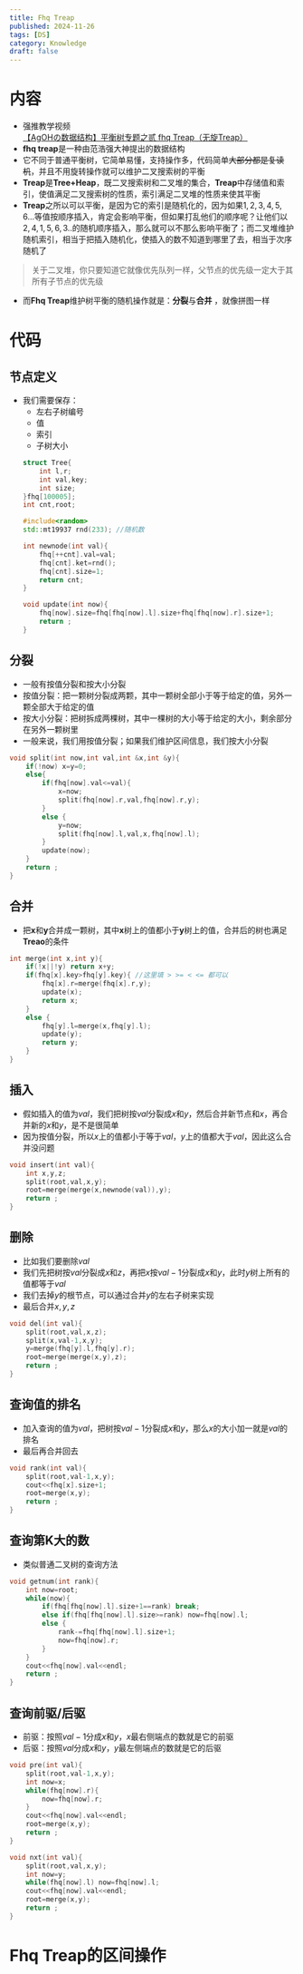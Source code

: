 ```yaml
---
title: Fhq Treap
published: 2024-11-26
tags: [DS]
category: Knowledge
draft: false
---
```


# 内容
- 强推教学视频[【AgOHの数据结构】平衡树专题之贰 fhq Treap（无旋Treap）](https://www.bilibili.com/video/BV1ft411E7JW?spm_id_from=333.788.recommend_more_video.5&vd_source=f0c9904d89ec29a147dec0f6756bca3f)
- **fhq treap**是一种由范浩强大神提出的数据结构
- 它不同于普通平衡树，它简单易懂，支持操作多，代码简单~~大部分都是复读机~~，并且不用旋转操作就可以维护二叉搜索树的平衡
- **Treap**是**Tree+Heap**，既二叉搜索树和二叉堆的集合，**Treap**中存储值和索引，使值满足二叉搜索树的性质，索引满足二叉堆的性质来使其平衡
- **Treap**之所以可以平衡，是因为它的索引是随机化的，因为如果$1,2,3,4,5,6...$等值按顺序插入，肯定会影响平衡，但如果打乱他们的顺序呢？让他们以$2,4,1,5,6,3..$的随机顺序插入，那么就可以不那么影响平衡了；而二叉堆维护随机索引，相当于把插入随机化，使插入的数不知道到哪里了去，相当于次序随机了
>关于二叉堆，你只要知道它就像优先队列一样，父节点的优先级一定大于其所有子节点的优先级
- 而**Fhq Treap**维护树平衡的随机操作就是：**分裂**与**合并** ，就像拼图一样

# 代码
## 节点定义
- 我们需要保存：
	- 左右子树编号
	- 值
	- 索引
	- 子树大小
	```cpp
	struct Tree{
	    int l,r;
	    int val,key;
	    int size;
	}fhq[100005];
	int cnt,root;

	#include<random>
	std::mt19937 rnd(233); //随机数
	
	int newnode(int val){
		fhq[++cnt].val=val;
		fhq[cnt].ket=rnd();
		fhq[cnt].size=1;
		return cnt;
	}

	void update(int now){
		fhq[now].size=fhq[fhq[now].l].size+fhq[fhq[now].r].size+1;
		return ;
	}
	```

## 分裂
- 一般有按值分裂和按大小分裂 
- 按值分裂：把一颗树分裂成两颗，其中一颗树全部小于等于给定的值，另外一颗全部大于给定的值
- 按大小分裂：把树拆成两棵树，其中一棵树的大小等于给定的大小，剩余部分在另外一颗树里
- 一般来说，我们用按值分裂；如果我们维护区间信息，我们按大小分裂
```cpp
void split(int now,int val,int &x,int &y){
	if(!now) x=y=0;
	else{
		if(fhq[now].val<=val){
			x=now;
			split(fhq[now].r,val,fhq[now].r,y);
		}
		else {
			y=now;
			split(fhq[now].l,val,x,fhq[now].l);
		}
		update(now);
	}
	return ;
}
```

## 合并
- 把**x**和**y**合并成一颗树，其中**x**树上的值都小于**y**树上的值，合并后的树也满足**Treao**的条件
```cpp
int merge(int x,int y){
    if(!x||!y) return x+y;
    if(fhq[x].key>fhq[y].key){ //这里填 > >= < <= 都可以
        fhq[x].r=merge(fhq[x].r,y);
        update(x);
        return x;
    }
    else {
        fhq[y].l=merge(x,fhq[y].l);
        update(y);
        return y;
    }
}
```

## 插入
- 假如插入的值为$val$，我们把树按$val$分裂成$x$和$y$，然后合并新节点和$x$，再合并新的$x$和$y$，是不是很简单
- 因为按值分裂，所以$x$上的值都小于等于$val$，$y$上的值都大于$val$，因此这么合并没问题
```cpp
void insert(int val){
	int x,y,z;
	split(root,val,x,y);
	root=merge(merge(x,newnode(val)),y);
	return ;
}
```

## 删除
- 比如我们要删除$val$
- 我们先把树按$val$分裂成$x$和$z$，再把$x$按$val-1$分裂成$x$和$y$，此时$y$树上所有的值都等于$val$
- 我们去掉$y$的根节点，可以通过合并$y$的左右子树来实现
- 最后合并$x,y,z$
```cpp
void del(int val){
	split(root,val,x,z);
	split(x,val-1,x,y);
	y=merge(fhq[y].l,fhq[y].r);
	root=merge(merge(x,y),z);
	return ;
}
```

## 查询值的排名
- 加入查询的值为$val$，把树按$val-1$分裂成$x$和$y$，那么$x$的大小加一就是$val$的排名
- 最后再合并回去
```cpp
void rank(int val){
	split(root,val-1,x,y);
	cout<<fhq[x].size+1;
	root=merge(x,y);
	return ;
}
```

## 查询第K大的数
- 类似普通二叉树的查询方法
```cpp
void getnum(int rank){
    int now=root;
    while(now){
        if(fhq[fhq[now].l].size+1==rank) break;
        else if(fhq[fhq[now].l].size>=rank) now=fhq[now].l;
        else {
            rank-=fhq[fhq[now].l].size+1;
            now=fhq[now].r;
        }
    }
    cout<<fhq[now].val<<endl;
    return ;
}
```

## 查询前驱/后驱
- 前驱：按照$val-1$分成$x$和$y$，$x$最右侧端点的数就是它的前驱
- 后驱：按照$val$分成$x$和$y$，$y$最左侧端点的数就是它的后驱
```cpp
void pre(int val){
    split(root,val-1,x,y);
    int now=x;
    while(fhq[now].r){
        now=fhq[now].r;
    }
    cout<<fhq[now].val<<endl;
    root=merge(x,y);
    return ;
}

void nxt(int val){
    split(root,val,x,y);
    int now=y;
    while(fhq[now].l) now=fhq[now].l;
    cout<<fhq[now].val<<endl;
    root=merge(x,y);
    return ;
}
```

# **Fhq Treap**的区间操作
